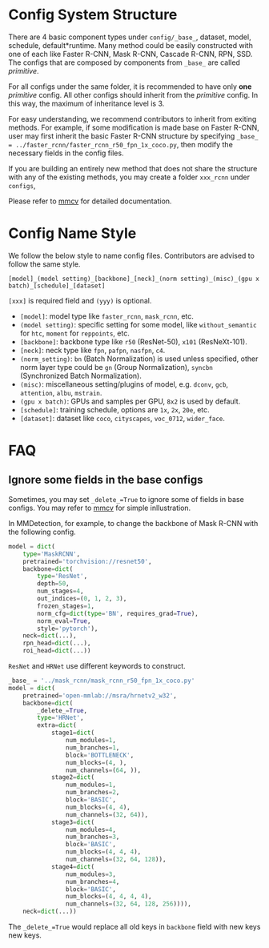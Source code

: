 # Config System Structure

There are 4 basic component types under `config/_base_`, dataset, model, schedule, default\*runtime.
Many method could be easily constructed with one of each like Faster R-CNN, Mask R-CNN, Cascade R-CNN, RPN, SSD.
The configs that are composed by components from `_base_` are called _primitive_.

For all configs under the same folder, it is recommended to have only **one** _primitive_ config. All other configs should inherit from the _primitive_ config. In this way, the maximum of inheritance level is 3.

For easy understanding, we recommend contributors to inherit from exiting methods.
For example, if some modification is made base on Faster R-CNN, user may first inherit the basic Faster R-CNN structure by specifying `_base_ = ../faster_rcnn/faster_rcnn_r50_fpn_1x_coco.py`, then modify the necessary fields in the config files.

If you are building an entirely new method that does not share the structure with any of the existing methods, you may create a folder `xxx_rcnn` under `configs`,

Please refer to [mmcv](https://mmcv.readthedocs.io/en/latest/utils.html#config) for detailed documentation.

# Config Name Style

We follow the below style to name config files. Contributors are advised to follow the same style.

```
[model]_(model setting)_[backbone]_[neck]_(norm setting)_(misc)_(gpu x batch)_[schedule]_[dataset]
```

`[xxx]` is required field and `(yyy)` is optional.

- `[model]`: model type like `faster_rcnn`, `mask_rcnn`, etc.
- `(model setting)`: specific setting for some model, like `without_semantic` for `htc`, `moment` for `reppoints`, etc.
- `[backbone]`: backbone type like `r50` (ResNet-50), `x101` (ResNeXt-101).
- `[neck]`: neck type like `fpn`, `pafpn`, `nasfpn`, `c4`.
- `(norm_setting)`: `bn` (Batch Normalization) is used unless specified, other norm layer type could be `gn` (Group Normalization), `syncbn` (Synchronized Batch Normalization).
- `(misc)`: miscellaneous setting/plugins of model, e.g. `dconv`, `gcb`, `attention`, `albu`, `mstrain`.
- `(gpu x batch)`: GPUs and samples per GPU, `8x2` is used by default.
- `[schedule]`: training schedule, options are `1x`, `2x`, `20e`, etc.
- `[dataset]`: dataset like `coco`, `cityscapes`, `voc_0712`, `wider_face`.

# FAQ

## Ignore some fields in the base configs

Sometimes, you may set `_delete_=True` to ignore some of fields in base configs.
You may refer to [mmcv](https://mmcv.readthedocs.io/en/latest/utils.html#inherit-from-base-config-with-ignored-fields) for simple inllustration.

In MMDetection, for example, to change the backbone of Mask R-CNN with the following config.

```python
model = dict(
    type='MaskRCNN',
    pretrained='torchvision://resnet50',
    backbone=dict(
        type='ResNet',
        depth=50,
        num_stages=4,
        out_indices=(0, 1, 2, 3),
        frozen_stages=1,
        norm_cfg=dict(type='BN', requires_grad=True),
        norm_eval=True,
        style='pytorch'),
    neck=dict(...),
    rpn_head=dict(...),
    roi_head=dict(...))
```

`ResNet` and `HRNet` use different keywords to construct.

```python
_base_ = '../mask_rcnn/mask_rcnn_r50_fpn_1x_coco.py'
model = dict(
    pretrained='open-mmlab://msra/hrnetv2_w32',
    backbone=dict(
        _delete_=True,
        type='HRNet',
        extra=dict(
            stage1=dict(
                num_modules=1,
                num_branches=1,
                block='BOTTLENECK',
                num_blocks=(4, ),
                num_channels=(64, )),
            stage2=dict(
                num_modules=1,
                num_branches=2,
                block='BASIC',
                num_blocks=(4, 4),
                num_channels=(32, 64)),
            stage3=dict(
                num_modules=4,
                num_branches=3,
                block='BASIC',
                num_blocks=(4, 4, 4),
                num_channels=(32, 64, 128)),
            stage4=dict(
                num_modules=3,
                num_branches=4,
                block='BASIC',
                num_blocks=(4, 4, 4, 4),
                num_channels=(32, 64, 128, 256)))),
    neck=dict(...))
```

The `_delete_=True` would replace all old keys in `backbone` field with new keys new keys.
